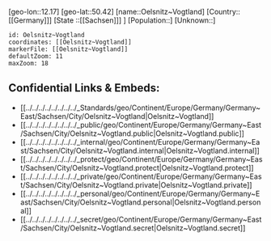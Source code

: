 ﻿---
location: [50.42,12.17]
mapzoom: [7,12] 
mapmarker: city 
type: City
tags:
- geo/City


SpocWebEntityId: 35889
isDeleted: false
confidential: public

---
[geo-lon::12.17]
[geo-lat::50.42]
[name::Oelsnitz~Vogtland]
[Country::[[Germany]]]
[State ::[[Sachsen]]] ]
[Population::]
[Unknown::]


```leaflet
id: Oelsnitz~Vogtland
coordinates: [[Oelsnitz~Vogtland]]
markerFile: [[Oelsnitz~Vogtland]]
defaultZoom: 11 
maxZoom: 18
```


## Confidential Links & Embeds: 
- [[../../../../../../../../_Standards/geo/Continent/Europe/Germany/Germany~East/Sachsen/City/Oelsnitz~Vogtland|Oelsnitz~Vogtland]] 
- [[../../../../../../../../_public/geo/Continent/Europe/Germany/Germany~East/Sachsen/City/Oelsnitz~Vogtland.public|Oelsnitz~Vogtland.public]] 
- [[../../../../../../../../_internal/geo/Continent/Europe/Germany/Germany~East/Sachsen/City/Oelsnitz~Vogtland.internal|Oelsnitz~Vogtland.internal]] 
- [[../../../../../../../../_protect/geo/Continent/Europe/Germany/Germany~East/Sachsen/City/Oelsnitz~Vogtland.protect|Oelsnitz~Vogtland.protect]] 
- [[../../../../../../../../_private/geo/Continent/Europe/Germany/Germany~East/Sachsen/City/Oelsnitz~Vogtland.private|Oelsnitz~Vogtland.private]] 
- [[../../../../../../../../_personal/geo/Continent/Europe/Germany/Germany~East/Sachsen/City/Oelsnitz~Vogtland.personal|Oelsnitz~Vogtland.personal]] 
- [[../../../../../../../../_secret/geo/Continent/Europe/Germany/Germany~East/Sachsen/City/Oelsnitz~Vogtland.secret|Oelsnitz~Vogtland.secret]] 
